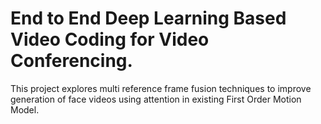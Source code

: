 # End to End Deep Learning Based Video Coding for Video Conferencing.

This project explores multi reference frame fusion techniques to improve generation of face videos using attention in existing First Order Motion Model.   
 